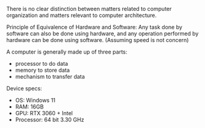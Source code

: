 There is no clear distinction between matters related to computer organization and matters relevant to computer architecture.

Principle of Equivalence of Hardware and Software:
	Any task done by software can also be done using hardware, and any operation performed by hardware can be done using software. (Assuming speed is not concern)

A computer is generally made up of three parts:
- processor to do data
- memory to store data
- mechanism to transfer data


Device specs:
- OS: Windows 11
- RAM: 16GB
- GPU: RTX 3060 + Intel
- Processor: 64 bit 3.30 GHz